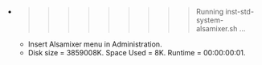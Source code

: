 * >>>>>>>>> Running inst-std-system-alsamixer.sh ...
  * Insert Alsamixer menu in Administration.
  * Disk size = 3859008K. Space Used = 8K. Runtime = 00:00:00:01.
